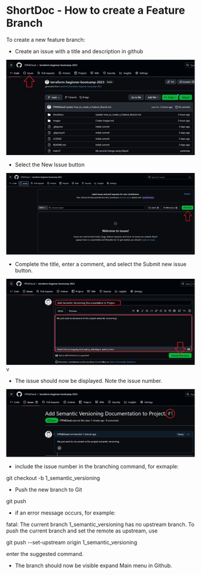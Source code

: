 # ShortDoc - How to create a Feature Branch

To create a new feature branch:

- Create an issue with a title and description in github

![Screenshot of GitHub issue menu.](/images/Issues1.png)

- Select the New Issue button

![Screenshot of GitHub New Issue Button](/images/Issues2.png)

- Complete the title, enter a comment, and select the Submit new issue button.

![Screenshot of GitHub New Issue Button](/images/Issues3.png)v

- The issue should now be displayed. Note the issue number.

![Screenshot of new GitHub issue](/images/Issues4.png)



- include the issue number in the branching command, for exmaple:

git checkout -b 1_semantic_versioning 

- Push the new branch to Git

git push

- if an error message occurs, for example:

fatal: The current branch 1_semantic_versioning has no upstream branch. 
To push the current branch and set the remote as upstream, use

git push --set-upstream origin 1_semantic_versioning

enter the suggested command.

- The branch should now be visible expand Main menu in Github.

